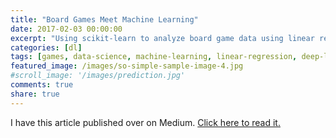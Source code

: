 ```yaml
---
title: "Board Games Meet Machine Learning"
date: 2017-02-03 00:00:00
excerpt: "Using scikit-learn to analyze board game data using linear regression"
categories: [dl]
tags: [games, data-science, machine-learning, linear-regression, deep-learning]
featured_image: /images/so-simple-sample-image-4.jpg 
#scroll_image: '/images/prediction.jpg'
comments: true
share: true
---
```


I have this article published over on Medium. [Click here to read it.](https://medium.com/@galen.ballew/board-games-meet-machine-learning-34026870f8d5)
